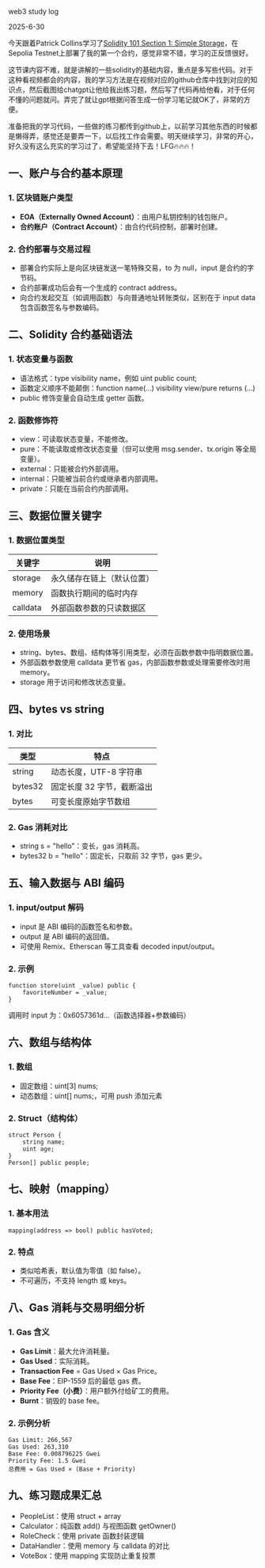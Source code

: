 web3 study log 

2025-6-30

今天跟着Patrick Collins学习了[Solidity 101 Section 1: Simple Storage](https://github.com/Cyfrin/foundry-full-course-cu#solidity-101-section-1-simple-storage)，在Sepolia Testnet上部署了我的第一个合约，感觉非常不错，学习的正反馈很好。

这节课内容不难，就是讲解的一些solidity的基础内容，重点是多写些代码。对于这种看视频都会的内容，我的学习方法是在视频对应的github仓库中找到对应的知识点，然后截图给chatgpt让他给我出练习题，然后写了代码再给他看，对于任何不懂的问题就问。弄完了就让gpt根据问答生成一份学习笔记就OK了，非常的方便。

准备把我的学习代码，一些做的练习都传到github上，以前学习其他东西的时候都是懒得弄，感觉还是要弄一下，以后找工作会需要。明天继续学习，非常的开心，好久没有这么充实的学习过了，希望能坚持下去！LFG🔥🔥🔥！

## **一、账户与合约基本原理**

### **1. 区块链账户类型**

- **EOA（Externally Owned Account）**：由用户私钥控制的钱包账户。
- **合约账户（Contract Account）**：由合约代码控制，部署时创建。

### **2. 合约部署与交易过程**

- 部署合约实际上是向区块链发送一笔特殊交易，to 为 null，input 是合约的字节码。
- 合约部署成功后会有一个生成的 contract address。
- 向合约发起交互（如调用函数）与向普通地址转账类似，区别在于 input data 包含函数签名与参数编码。

## **二、Solidity 合约基础语法**

### **1. 状态变量与函数**

- 语法格式：type visibility name，例如 uint public count;
- 函数定义顺序不能颠倒：function name(...) visibility view/pure returns (...)
- public 修饰变量会自动生成 getter 函数。

### **2. 函数修饰符**

- view：可读取状态变量，不能修改。
- pure：不能读取或修改状态变量（但可以使用 msg.sender、tx.origin 等全局变量）。
- external：只能被合约外部调用。
- internal：只能被当前合约或继承者内部调用。
- private：只能在当前合约内部调用。

## **三、数据位置关键字**

### **1. 数据位置类型**

| **关键字** | **说明**                   |
| ---------- | -------------------------- |
| storage    | 永久储存在链上（默认位置） |
| memory     | 函数执行期间的临时内存     |
| calldata   | 外部函数参数的只读数据区   |

### **2. 使用场景**

- string、bytes、数组、结构体等引用类型，必须在函数参数中指明数据位置。
- 外部函数参数使用 calldata 更节省 gas，内部函数参数或处理需要修改时用 memory。
- storage 用于访问和修改状态变量。

## **四、bytes vs string**

### **1. 对比**

| **类型** | **特点**                   |
| -------- | -------------------------- |
| string   | 动态长度，UTF-8 字符串     |
| bytes32  | 固定长度 32 字节，截断溢出 |
| bytes    | 可变长度原始字节数组       |

### **2. Gas 消耗对比**

- string s = "hello"：变长，gas 消耗高。
- bytes32 b = "hello"：固定长，只取前 32 字节，gas 更少。

## **五、输入数据与 ABI 编码**

### **1. input/output 解码**

- input 是 ABI 编码的函数签名和参数。
- output 是 ABI 编码的返回值。
- 可使用 Remix、Etherscan 等工具查看 decoded input/output。

### **2. 示例**

```
function store(uint _value) public {
    favoriteNumber = _value;
}
```

调用时 input 为：0x6057361d...（函数选择器+参数编码）

## **六、数组与结构体**

### **1. 数组**

- 固定数组：uint[3] nums;
- 动态数组：uint[] nums;，可用 push 添加元素

### **2. Struct（结构体）**

```
struct Person {
    string name;
    uint age;
}
Person[] public people;
```

## **七、映射（mapping）**

### **1. 基本用法**

```
mapping(address => bool) public hasVoted;
```

### **2. 特点**

- 类似哈希表，默认值为零值（如 false）。
- 不可遍历，不支持 length 或 keys。

## **八、Gas 消耗与交易明细分析**

### **1. Gas 含义**

- **Gas Limit**：最大允许消耗量。
- **Gas Used**：实际消耗。
- **Transaction Fee** = Gas Used × Gas Price。
- **Base Fee**：EIP-1559 后的最低 gas 费。
- **Priority Fee（小费）**：用户额外付给矿工的费用。
- **Burnt**：销毁的 base fee。

### **2. 示例分析**

```
Gas Limit: 266,567
Gas Used: 263,310
Base Fee: 0.008796225 Gwei
Priority Fee: 1.5 Gwei
总费用 = Gas Used × (Base + Priority)
```

## **九、练习题成果汇总**

- PeopleList：使用 struct + array
- Calculator：纯函数 add() 与视图函数 getOwner()
- RoleCheck：使用 private 函数封装逻辑
- DataHandler：使用 memory 与 calldata 的对比
- VoteBox：使用 mapping 实现防止重复投票


